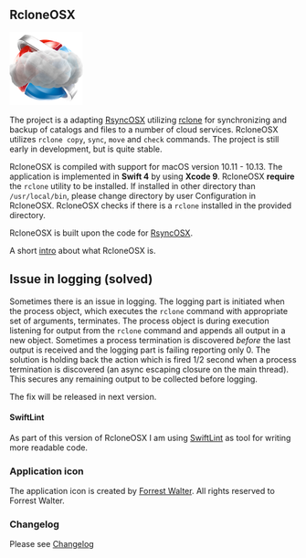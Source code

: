 ## RcloneOSX

![](icon/rcloneosx.png)

The project is a adapting [RsyncOSX](https://github.com/rsyncOSX/RsyncOSX) utilizing [rclone](https://rclone.org/) for synchronizing and backup of catalogs and files to a number of cloud services. RcloneOSX utilizes `rclone copy`, `sync`, `move` and `check` commands. The project is still early in development, but is quite stable.

RcloneOSX is compiled with support for macOS version 10.11 - 10.13. The application is implemented in **Swift 4** by using **Xcode 9**. RcloneOSX **require** the `rclone` utility to be installed. If installed in other directory than `/usr/local/bin`, please change directory by user Configuration in RcloneOSX. RcloneOSX checks if there is a `rclone` installed in the provided directory.

RcloneOSX is built upon the code for [RsyncOSX](https://github.com/rsyncOSX/RsyncOSX).

A short [intro](https://rsyncosx.github.io/Documentation/docs/RcloneOSX/Intro/Intro.html) about what RcloneOSX is.

## Issue in logging (solved)

Sometimes there is an issue in logging. The logging part is initiated when the process object, which executes the `rclone` command with appropriate set of arguments, terminates. The process object is during execution listening for output from the `rclone` command and appends all output in a new object. Sometimes a process termination is discovered *before* the last output is received and the logging part is failing reporting only 0. The solution is holding back the action which is fired 1/2 second when a process termination is discovered  (an async escaping closure on the main thread). This secures any remaining output to be collected before logging.

The fix will be released in next version.

#### SwiftLint

As part of this version of RcloneOSX I am using [SwiftLint](https://github.com/realm/SwiftLint) as tool for writing more readable code.

### Application icon

The application icon is created by [Forrest Walter](http://www.forrestwalter.com/). All rights reserved to Forrest Walter.

### Changelog

Please see [Changelog](https://rsyncosx.github.io/Documentation/docs/RcloneOSX/Changelog.html)
